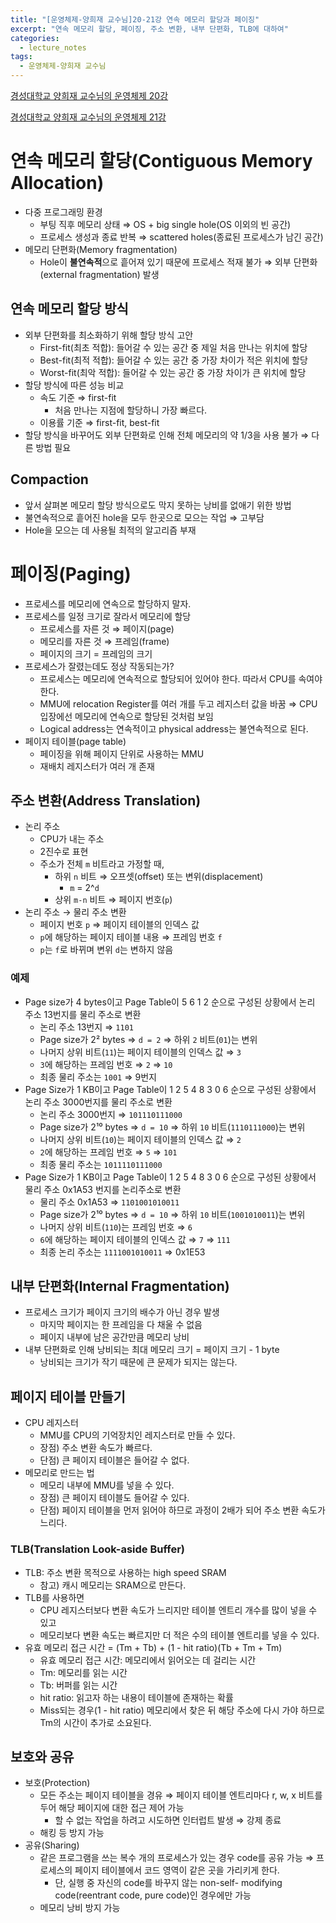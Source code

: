 ```yaml
---
title: "[운영체제-양희재 교수님]20-21강 연속 메모리 할당과 페이징"
excerpt: "연속 메모리 할당, 페이징, 주소 변환, 내부 단편화, TLB에 대하여"
categories:
  - lecture_notes
tags:
  - 운영체제-양희재 교수님
---
```


[경성대학교 양희재 교수님의 운영체제 20강](http://www.kocw.net/home/cview.do?lid=cbbb7ca31741c840)

[경성대학교 양희재 교수님의 운영체제 21강](http://www.kocw.net/home/cview.do?lid=03aa24241e02cfe8)

# 연속 메모리 할당(Contiguous Memory Allocation)

- 다중 프로그래밍 환경
    - 부팅 직후 메모리 상태 ⇒ OS + big single hole(OS 이외의 빈 공간)
    - 프로세스 생성과 종료 반복 ⇒ scattered holes(종료된 프로세스가 남긴 공간)
- 메모리 단편화(Memory fragmentation)
    - Hole이 **불연속적**으로 흩어져 있기 때문에 프로세스 적재 불가 
    ⇒ 외부 단편화(external fragmentation) 발생

## 연속 메모리 할당 방식

- 외부 단편화를 최소화하기 위해 할당 방식 고안
    - First-fit(최초 적합): 들어갈 수 있는 공간 중 제일 처음 만나는 위치에 할당
    - Best-fit(최적 적합): 들어갈 수 있는 공간 중 가장 차이가 적은 위치에 할당
    - Worst-fit(최악 적합): 들어갈 수 있는 공간 중 가장 차이가 큰 위치에 할당
- 할당 방식에 따른 성능 비교
    - 속도 기준 ⇒ first-fit
        - 처음 만나는 지점에 할당하니 가장 빠르다.
    - 이용률 기준 ⇒ first-fit, best-fit
- 할당 방식을 바꾸어도 외부 단편화로 인해 전체 메모리의 약 1/3을 사용 불가 ⇒ 다른 방법 필요

## Compaction

- 앞서 살펴본 메모리 할당 방식으로도 막지 못하는 낭비를 없애기 위한 방법
- 불연속적으로 흩어진 hole을 모두 한곳으로 모으는 작업 ⇒ 고부담
- Hole을 모으는 데 사용될 최적의 알고리즘 부재

# 페이징(Paging)

- 프로세스를 메모리에 연속으로 할당하지 말자.
- 프로세스를 일정 크기로 잘라서 메모리에 할당
    - 프로세스를 자른 것 ⇒ 페이지(page)
    - 메모리를 자른 것 ⇒ 프레임(frame)
    - 페이지의 크기 = 프레임의 크기
- 프로세스가 잘렸는데도 정상 작동되는가?
    - 프로세스는 메모리에 연속적으로 할당되어 있어야 한다. 따라서 CPU를 속여야 한다.
    - MMU에 relocation Register를 여러 개를 두고 레지스터 값을 바꿈 
    ⇒ CPU 입장에선 메모리에 연속으로 할당된 것처럼 보임
    - Logical address는 연속적이고 physical address는 불연속적으로 된다.
- 페이지 테이블(page table)
    - 페이징을 위해 페이지 단위로 사용하는 MMU
    - 재배치 레지스터가 여러 개 존재

## 주소 변환(Address Translation)

- 논리 주소
    - CPU가 내는 주소
    - 2진수로 표현
    - 주소가 전체 `m` 비트라고 가정할 때,
        - 하위 `n` 비트 ⇒ 오프셋(offset) 또는 변위(displacement)
            - `m` = 2^`d`
        - 상위 `m-n` 비트 ⇒ 페이지 번호(`p`)
- 논리 주소 → 물리 주소 변환
    - 페이지 번호 `p` ⇒ 페이지 테이블의 인덱스 값
    - `p`에 해당하는 페이지 테이블 내용 ⇒ 프레임 번호 `f`
    - `p`는 `f`로 바뀌며 변위 `d`는 변하지 않음

### 예제

- Page size가 4 bytes이고 Page Table이 5 6 1 2 순으로 구성된 상황에서 논리 주소 13번지를 물리 주소로 변환
    - 논리 주소 13번지 ⇒ `1101`
    - Page size가 2² bytes ⇒ `d = 2` ⇒ 하위 `2` 비트(`01`)는 변위
    - 나머지 상위 비트(`11`)는 페이지 테이블의 인덱스 값 ⇒ `3`
    - `3`에 해당하는 프레임 번호 ⇒ `2` ⇒ `10`
    - 최종 물리 주소는 `1001` ⇒ 9번지
- Page Size가 1 KB이고 Page Table이 1 2 5 4 8 3 0 6 순으로 구성된 상황에서 논리 주소 3000번지를 물리 주소로 변환
    - 논리 주소 3000번지 ⇒ `101110111000`
    - Page size가 2¹⁰ bytes ⇒ `d = 10` ⇒ 하위 `10` 비트(`1110111000`)는 변위
    - 나머지 상위 비트(`10`)는 페이지 테이블의 인덱스 값 ⇒ `2`
    - `2`에 해당하는 프레임 번호 ⇒ `5` ⇒ `101`
    - 최종 물리 주소는 `1011110111000`
- Page Size가 1 KB이고 Page Table이 1 2 5 4 8 3 0 6 순으로 구성된 상황에서 물리 주소 0x1A53 번지를 논리주소로 변환
    - 물리 주소 0x1A53 ⇒ `1101001010011`
    - Page size가 2¹⁰ bytes ⇒ `d = 10` ⇒ 하위 `10` 비트(`1001010011`)는 변위
    - 나머지 상위 비트(`110`)는 프레임 번호 ⇒ `6`
    - `6`에 해당하는 페이지 테이블의 인덱스 값 ⇒ `7` ⇒ `111`
    - 최종 논리 주소는 `1111001010011` ⇒ 0x1E53

## 내부 단편화(Internal Fragmentation)

- 프로세스 크기가 페이지 크기의 배수가 아닌 경우 발생
    - 마지막 페이지는 한 프레임을 다 채울 수 없음
    - 페이지 내부에 남은 공간만큼 메모리 낭비
- 내부 단편화로 인해 낭비되는 최대 메모리 크기 = 페이지 크기 - 1 byte
    - 낭비되는 크기가 작기 때문에 큰 문제가 되지는 않는다.

## 페이지 테이블 만들기

- CPU 레지스터
    - MMU를 CPU의 기억장치인 레지스터로 만들 수 있다.
    - 장점) 주소 변환 속도가 빠르다.
    - 단점) 큰 페이지 테이블은 들어갈 수 없다.
- 메모리로 만드는 법
    - 메모리 내부에 MMU를 넣을 수 있다.
    - 장점) 큰 페이지 테이블도 들어갈 수 있다.
    - 단점) 페이지 테이블을 먼저 읽어야 하므로 과정이 2배가 되어 주소 변환 속도가 느리다.

### TLB(Translation Look-aside Buffer)

- TLB: 주소 변환 목적으로 사용하는 high speed SRAM
    - 참고) 캐시 메모리는 SRAM으로 만든다.
- TLB를 사용하면
    - CPU 레지스터보다 변환 속도가 느리지만 테이블 엔트리 개수를 많이 넣을 수 있고
    - 메모리보다 변환 속도는 빠르지만 더 적은 수의 테이블 엔트리를 넣을 수 있다.
- 유효 메모리 접근 시간 = (Tm + Tb) + (1 - hit ratio)(Tb + Tm + Tm)
    - 유효 메모리 접근 시간: 메모리에서 읽어오는 데 걸리는 시간
    - Tm: 메모리를 읽는 시간
    - Tb: 버퍼를 읽는 시간
    - hit ratio: 읽고자 하는 내용이 테이블에 존재하는 확률
    - Miss되는 경우(1 - hit ratio) 메모리에서 찾은 뒤 해당 주소에 다시 가야 하므로 Tm의 시간이 추가로 소요된다.

## 보호와 공유

- 보호(Protection)
    - 모든 주소는 페이지 테이블을 경유 
    ⇒ 페이지 테이블 엔트리마다 r, w, x 비트를 두어 해당 페이지에 대한 접근 제어 가능
        - 할 수 없는 작업을 하려고 시도하면 인터럽트 발생 ⇒ 강제 종료
    - 해킹 등 방지 가능
- 공유(Sharing)
    - 같은 프로그램을 쓰는 복수 개의 프로세스가 있는 경우 code를 공유 가능
    ⇒ 프로세스의 페이지 테이블에서 코드 영역이 같은 곳을 가리키게 한다.
        - 단, 실행 중 자신의 code를 바꾸지 않는 non-self- modifying code(reentrant code, pure code)인 경우에만 가능
    - 메모리 낭비 방지 가능
